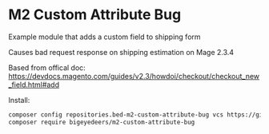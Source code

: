 # M2 Custom Attribute Bug
Example module that adds a custom field to shipping form

Causes bad request response on shipping estimation on Mage 2.3.4

Based from offical doc: https://devdocs.magento.com/guides/v2.3/howdoi/checkout/checkout_new_field.html#add

Install:
```sh
composer config repositories.bed-m2-custom-attribute-bug vcs https://github.com/SamJUK/m2-custom-attribute-bug.git
composer require bigeyedeers/m2-custom-attribute-bug
```
